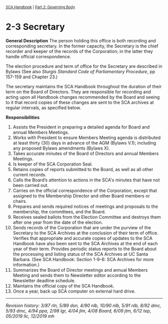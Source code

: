 <sup><a href="/sca-handbook/index.html">SCA Handbook</a>  |  <a href="../02_governing_body/index.html">Part 2: Governing Body</a></sup>

# 2-3 Secretary

**General Description**
The person holding this office is both recording and corresponding secretary. In the former capacity, the Secretary is the chief recorder and keeper of the records of the Corporation; in the latter they handle official correspondence.

The election procedure and term of office for the Secretary are described in Bylaws (See also _Sturgis Standard Code of Parliamentary Procedure_, pp 157-159 and Chapter 23.)

The secretary maintains the SCA Handbook throughout the duration of their term on the Board of Directors. They are responsible for recording and acting upon all Handbook changes recommended by the Board and seeing to it that record copies of these changes are sent to the SCA archives at regular intervals, as specified below.

**Responsibilities**
1. Assists the President in preparing a detailed agenda for Board and annual Members Meetings.
2. Works with President to ensure Members Meeting agenda is distributed at least thirty (30) days in advance of the AGM (Bylaws V.1); including any proposed Bylaws amendments (Bylaws X).
3. Takes accurate minutes of the Board of Directors and annual Members Meetings.
4. Is keeper of the SCA Corporation Seal.
5. Retains copies of reports submitted to the Board, as well as all other current records.
6. Calls the Board’s attention to actions in the SCA's minutes that have not been carried out.
7. Carries on the official correspondence of the Corporation, except that assigned to the Membership Director and other Board members or chairs.
8. Prepares and sends required notices of meetings and proposals to the membership, the committees, and the Board.
9. Receives sealed ballots from the Election Committee and destroys them after one year from the date of the election.
10. Sends records of the Corporation that are under the purview of the Secretary to the SCA Archives at the conclusion of their term of office. Verifies that appropriate and accurate copies of updates to the SCA Handbook have also been sent to the SCA Archives at the end of each year of their term. Provides periodic status reports to the Board about the processing and listing status of the SCA Archives at UC Santa Barbara. (See SCA Handbook: Section 1-9-6: SCA Archives for more information.)
11. Summarizes the Board of Director meetings and annual Members Meeting and sends them to Newsletter editor according to the Newsletter deadline schedule.
12. Maintains the official copy of the SCA Handbook.
13. Once a year, back up SCA computer on external hard drive.

***

_Revision history: 3/87 rln, 5/89 dsn, 4/90 nlb, 10/90 nlb, 5/91 nlb, 8/92 dmc, 5/93 dmc, 4/94 ppa, 2/98 lgr,
4/04 jlm, 4/08 Board, 6/09 jtm, 6/12 tep, 05/2019 llc, 12/2019 mh_

